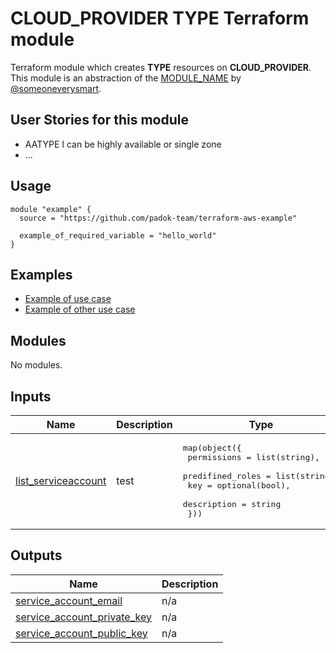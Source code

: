 # CLOUD_PROVIDER TYPE Terraform module

Terraform module which creates **TYPE** resources on **CLOUD_PROVIDER**. This module is an abstraction of the [MODULE_NAME](https://github.com/a_great_module) by [@someoneverysmart](https://github.com/someoneverysmart).

## User Stories for this module

- AATYPE I can be highly available or single zone
- ...

## Usage

```hcl
module "example" {
  source = "https://github.com/padok-team/terraform-aws-example"

  example_of_required_variable = "hello_world"
}
```

## Examples

- [Example of use case](examples/example_of_use_case/main.tf)
- [Example of other use case](examples/example_of_other_use_case/main.tf)

<!-- BEGIN_TF_DOCS -->
## Modules

No modules.

## Inputs

| Name | Description | Type | Default | Required |
|------|-------------|------|---------|:--------:|
| <a name="input_list_serviceaccount"></a> [list\_serviceaccount](#input\_list\_serviceaccount) | test | <pre>map(object({<br>    permissions      = list(string),<br>    predifined_roles = list(string),<br>    key              = optional(bool),<br>    description      = string<br>  }))</pre> | n/a | yes |

## Outputs

| Name | Description |
|------|-------------|
| <a name="output_service_account_email"></a> [service\_account\_email](#output\_service\_account\_email) | n/a |
| <a name="output_service_account_private_key"></a> [service\_account\_private\_key](#output\_service\_account\_private\_key) | n/a |
| <a name="output_service_account_public_key"></a> [service\_account\_public\_key](#output\_service\_account\_public\_key) | n/a |
<!-- END_TF_DOCS -->
